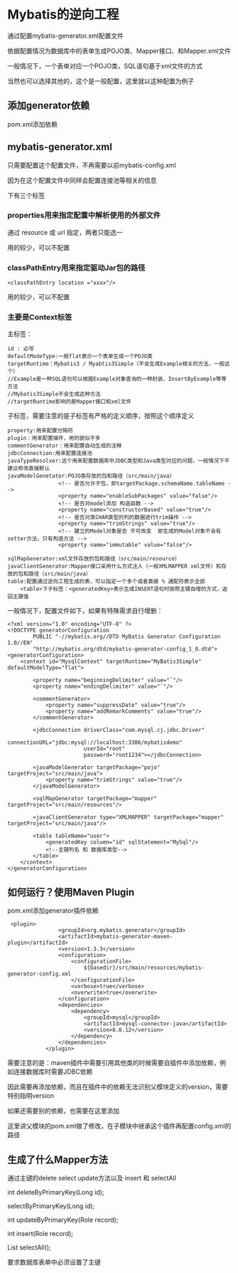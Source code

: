 # Mybatis的逆向工程

通过配置mybatis-generator.xml配置文件

依据配置情况为数据库中的表单生成POJO类、Mapper接口、和Mapper.xml文件

一般情况下，一个表单对应一个POJO类，SQL语句基于xml文件的方式

当然也可以选择其他的，这个是一般配置，这里就以这种配置为例子

## 添加generator依赖

pom.xml添加依赖

## mybatis-generator.xml

只需要配置这个配置文件，不再需要以前mybatis-config.xml

因为在这个配置文件中同样会配置连接池等相关的信息

<generatorConfiguration> </generatorConfiguration>

下有三个标签 

### properties用来指定配置中解析使用的外部文件

通过 resource 或 url 指定，两者只能选一

用的较少，可以不配置

### classPathEntry用来指定驱动Jar包的路径

    <classPathEntry location ="xxxx"/>

用的较少，可以不配置

### 主要是Context标签

主标签：

    id : 必写
    defaultModeType:一般flat表示一个表单生成一个POJO类
    targetRuntime：Mybatis3 / Myabtis3Simple（不会生成Example相关的方法，一般这个）
    //Example是一种SQL语句可以根据Example对象查询的一种封装，InsertByExample等等方法
    //Mybatis3Simple不会生成这种方法
    //targetRuntime影响的是Mapper接口和xml文件
   
子标签，需要注意的是子标签有严格的定义顺序，按照这个顺序定义

    property:用来配置分隔符
    plugin：用来配置插件，用的貌似不多
    commentGenerator：用来配置自动生成的注释
    jdbcConnection:用来配置连接池
    javaTypeResolver:这个用来配置数据库中JDBC类型和Java类型对应的问题，一般情况下不建议修改直接默认
    javaModelGenetator:POJO类存放的包和路径（src/main/java）
                    <!-- 是否允许子包，即targetPackage.schemaName.tableName -->
                    <property name="enableSubPackages" value="false"/>
                    <!-- 是否对model添加 构造函数 -->
                    <property name="constructorBased" value="true"/>
                    <!-- 是否对类CHAR类型的列的数据进行trim操作 -->
                    <property name="trimStrings" value="true"/>
                    <!-- 建立的Model对象是否 不可改变  即生成的Model对象不会有 setter方法，只有构造方法 -->
                    <property name="immutable" value="false"/>

    sqlMapGenerator:xml文件存放的包和路径（src/main/resource）
    javaClientGenerator:Mapper接口采用什么方式注入（一般XMLMAPPER xml文件）和存放的包和路径（src/main/java）
    table:配置通过逆向工程生成的表，可以指定一个多个或者直接 % 通配符表示全部
        <table>下子标签：<generatedKey>表示生成INSERT语句时按照主键自增的方式，返回主键值
        
一般情况下，配置文件如下，如果有特殊需求自行增删：
    
    <?xml version="1.0" encoding="UTF-8" ?>
    <!DOCTYPE generatorConfiguration
            PUBLIC "-//mybatis.org//DTD MyBatis Generator Configuration 1.0//EN"
            "http://mybatis.org/dtd/mybatis-generator-config_1_0.dtd">
    <generatorConfiguration>
        <context id="MysqlContext" targetRuntime="MyBatis3Simple" defaultModelType="flat">
    
            <property name="beginningDelimiter" value="`"/>
            <property name="endingDelimiter" value="`"/>
    
            <commentGenerator>
                <property name="suppressDate" value="true"/>
                <property name="addRemarkComments" value="true"/>
            </commentGenerator>
    
            <jdbcConnection driverClass="com.mysql.cj.jdbc.Driver"
                            connectionURL="jdbc:mysql://localhost:3306/mybatisdemo"
                            userId="root"
                            password="root1234"></jdbcConnection>
    
            <javaModelGenerator targetPackage="pojo" targetProject="src/main/java">
                <property name="trimStrings" value="true"/>
            </javaModelGenerator>
            
            <sqlMapGenerator targetPackage="mapper" targetProject="src/main/resources"/>
            
            <javaClientGenerator type="XMLMAPPER" targetPackage="mapper" targetProject="src/main/java"/>
    
            <table tableName="user">
                <generatedKey column="id" sqlStatement="MySql"/>
                <!--主键列名 和 数据库类型-->
            </table>
        </context>
    </generatorConfiguration>

## 如何运行？使用Maven Plugin

pom.xml添加generator插件依赖

     <plugin>
                    <groupId>org.mybatis.generator</groupId>
                    <artifactId>mybatis-generator-maven-plugin</artifactId>
                    <version>1.3.3</version>
                    <configuration>
                        <configurationFile>
                            ${basedir}/src/main/resources/mybatis-generator-config.xml
                        </configurationFile>
                        <verbose>true</verbose>
                        <overwrite>true</overwrite>
                    </configuration>
                    <dependencies>
                        <dependency>
                            <groupId>mysql</groupId>
                            <artifactId>mysql-connector-java</artifactId>
                            <version>8.0.12</version>
                        </dependency>
                    </dependencies>
                </plugin>
                
需要注意的是：maven插件中需要引用其他类的时候需要自插件中添加依赖，例如连接数据库时需要JDBC依赖

因此需要再添加依赖，而且在插件中的依赖无法识别父模块定义的version，需要特别指明version

如果还需要别的依赖，也需要在这里添加

这里讲父模块的pom.xml做了修改，在子模块中继承这个插件再配置config.xml的路径

## 生成了什么Mapper方法

通过主键的delete select update方法以及 insert 和 selectAll

int deleteByPrimaryKey(Long id);

selectByPrimaryKey(Long id);

int updateByPrimaryKey(Role record);

int insert(Role record);

List<Role> selectAll();

要求数据库表单中必须设置了主键
